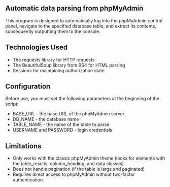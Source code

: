## Automatic data parsing from phpMyAdmin
This program is designed to automatically log into the phpMyAdmin control panel, navigate to the specified database table, and extract its contents, subsequently outputting them to the console.

## Technologies Used
- The requests library for HTTP requests
- The BeautifulSoup library from BS4 for HTML parsing
- Sessions for maintaining authorization state

## Configuration
Before use, you must set the following parameters at the beginning of the script:
- BASE_URL - the base URL of the phpMyAdmin server
- DB_NAME - the database name
- TABLE_NAME - the name of the table to parse
- USERNAME and PASSWORD - login credentials

## Limitations
- Only works with the classic phpMyAdmin theme (looks for elements with the table_results, column_heading, and data classes)
- Does not handle pagination (if the table is large and paginated)
- Requires direct access to phpMyAdmin without two-factor authentication
